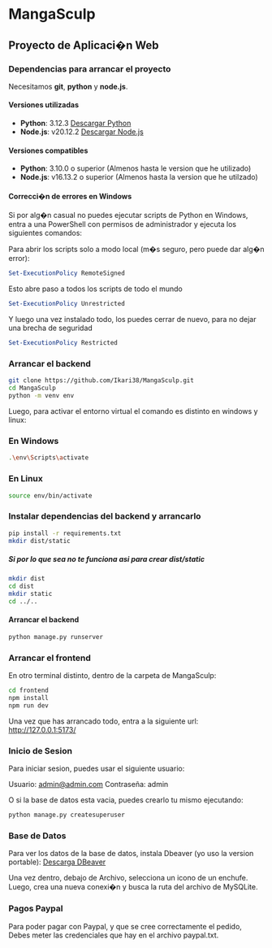 # MangaSculp

## Proyecto de Aplicaci�n Web

### Dependencias para arrancar el proyecto
Necesitamos **git**, **python** y **node.js**.

#### Versiones utilizadas
- **Python**: 3.12.3 [Descargar Python](https://www.python.org/downloads/release/python-3123/)
- **Node.js**: v20.12.2 [Descargar Node.js](https://nodejs.org/en/blog/release/v20.12.2)

#### Versiones compatibles
- **Python**: 3.10.0 o superior (Almenos hasta le version que he utilizado)
- **Node.js**: v16.13.2 o superior (Almenos hasta la version que he utilzado)

#### Correcci�n de errores en Windows
Si por alg�n casual no puedes ejecutar scripts de Python en Windows, entra a una PowerShell con permisos de administrador y ejecuta los siguientes comandos:

   Para abrir los scripts solo a modo local (m�s seguro, pero puede dar alg�n error):
   ```powershell
   Set-ExecutionPolicy RemoteSigned
   ```
   Esto abre paso a todos los scripts de todo el mundo
   ```powershell
   Set-ExecutionPolicy Unrestricted
   ```
   Y luego una vez instalado todo, los puedes cerrar de nuevo, para no dejar una brecha de seguridad
   ```powershell
   Set-ExecutionPolicy Restricted
   ```

### Arrancar el backend
```bash
git clone https://github.com/Ikari38/MangaSculp.git
cd MangaSculp
python -m venv env
```
Luego, para activar el entorno virtual el comando es distinto en windows y linux:
### En Windows
```bash
.\env\Scripts\activate
```
### En Linux
```bash
source env/bin/activate
```
### Instalar dependencias del backend y arrancarlo
```bash
pip install -r requirements.txt
mkdir dist/static
```
##### Si por lo que sea no te funciona asi para crear dist/static
```bash
mkdir dist
cd dist
mkdir static
cd ../..
```
#### Arrancar el backend
```bash
python manage.py runserver
```

### Arrancar el frontend
En otro terminal distinto, dentro de la carpeta de MangaSculp:
```bash
cd frontend
npm install
npm run dev
```

Una vez que has arrancado todo, entra a la siguiente url: http://127.0.0.1:5173/

### Inicio de Sesion
Para iniciar sesion, puedes usar el siguiente usuario:

Usuario: admin@admin.com
Contraseña: admin

O si la base de datos esta vacia, puedes crearlo tu mismo ejecutando:

```bash
python manage.py createsuperuser
```

### Base de Datos
Para ver los datos de la base de datos, instala Dbeaver (yo uso la version portable): [Descarga DBeaver](https://dbeaver.io/download/)

Una vez dentro, debajo de Archivo, selecciona un icono de un enchufe. Luego, crea una nueva conexi�n y busca la ruta del archivo de MySQLite.

### Pagos Paypal
Para poder pagar con Paypal, y que se cree correctamente el pedido, Debes meter las credenciales que hay en el archivo paypal.txt.